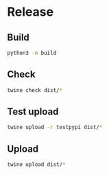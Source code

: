 # Release

## Build
```bash
python3 -m build
```

## Check 

```bash
twine check dist/*
```

## Test upload 

```bash
twine upload -r testpypi dist/*
```


## Upload 

```bash
twine upload dist/*
```